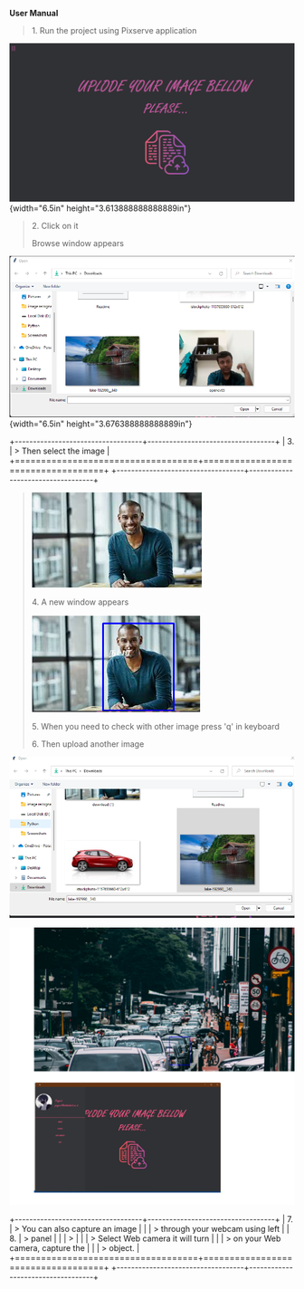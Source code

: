 **User Manual**

> 1\. Run the project using Pixserve application

![](Readme/media/image1.png){width="6.5in"
height="3.613888888888889in"}

> 2\. Click on it
>
> Browse window appears

![](Readme/media/image2.png){width="6.5in"
height="3.676388888888889in"}

+-----------------------------------+-----------------------------------+
| 3\.                               | > Then select the image           |
+===================================+===================================+
+-----------------------------------+-----------------------------------+

> ![](Readme/media/image3.png)
>
> 4\. A new window appears
>
> ![](Readme/media/image4.png)
>
> 5\. When you need to check with other image press 'q' in keyboard
>
> 6\. Then upload another image

![](Readme/media/image5.png)

![](Readme/media/image6.png)

+-----------------------------------+-----------------------------------+
| 7\.                               | > You can also capture an image   |
|                                   | > through your webcam using left  |
| 8\.                               | > panel                           |
|                                   | >                                 |
|                                   | > Select Web camera it will turn  |
|                                   | > on your Web camera, capture the |
|                                   | > object.                         |
+===================================+===================================+
+-----------------------------------+-----------------------------------+
